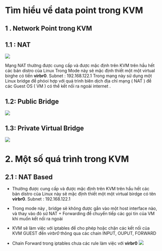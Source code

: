 
# Tìm hiểu về data point trong KVM


## 1 . Network Point trong  KVM


## 1.1 : NAT 
![](https://imgur.com/kPSgO41.png)

  
Mạng NAT thường được cung cấp và được mặc định trên KVM trên hầu hết các bản distro của Linux
Trong Mode này sẽ mặc định thiết một một virtual birghe có tiền **virbr0**. Subnet : 192.168.122.1
Trong mạng này sử dụng một Linux bridge để phóoi hợp với 	quá trình biên dịch địa chỉ mạng ( NAT ) để các Guest OS ( VM ) có thể kết nối ra ngoài internet .



## 1.2: Public Bridge
![](https://imgur.com/tUvjhFh.png)


## 1.3: Private Virtual Bridge

![](https://imgur.com/DveTFSF.png)

# 2. Một số quá trình trong KVM


## 2.1 : NAT Based
-  Thường được cung cấp và được mặc định trên KVM trên hầu hết các bản distro của Linux
này sẽ mặc định thiết một một virtual birdge có tên **virbr0**. Subnet : 192.168.122.1
- Trong mode này , bridge sẽ không được gắn vào một host interface nào, và thay vào đó sử NAT + Forwarding để chuyển tiếp các gọi tin của VM khi muốn kết nối ra ngoài
- KVM sẽ làm việc với iptables để cho phép hoặc chặn các kết nối của KVM GUEST đến *virbr0* thông qua các chain INPUT, OUPUT, FORWARD

- Chain Forward trong iptables chưa các rule làm việc với **virbr0**
![](https://imgur.com/TyASl0s.png)


